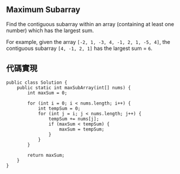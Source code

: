 ## Maximum Subarray

Find the contiguous subarray within an array (containing at least one number) which has the largest sum.

For example, given the array ``[-2, 1, -3, 4, -1, 2, 1, -5, 4]``, the contiguous subarray ``[4, -1, 2, 1]`` has the largest sum = ``6``.

## 代碼實現

```
public class Solution {	
    public static int maxSubArray(int[] nums) {
        int maxSum = 0;

        for (int i = 0; i < nums.length; i++) {
            int tempSum = 0;
            for (int j = i; j < nums.length; j++) {
                tempSum += nums[j];
                if (maxSum < tempSum) {
                    maxSum = tempSum;
                }
            }
        }

        return maxSum;
    }
}
```
